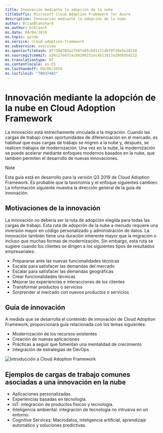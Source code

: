 ```yaml
---
title: Innovación mediante la adopción de la nube
titleSuffix: Microsoft Cloud Adoption Framework for Azure
description: Innovación mediante la adopción de la nube
author: BrianBlanchard
ms.author: brblanch
ms.date: 04/04/2019
ms.topic: guide
ms.service: cloud-adoption-framework
ms.subservice: overview
ms.openlocfilehash: 0f720d78da2750fa05cbd117cdbf9f29e5e18558
ms.sourcegitcommit: a26c27ed72ac89198231ec4b11917a20d03bd222
ms.translationtype: HT
ms.contentlocale: es-ES
ms.lasthandoff: 09/06/2019
ms.locfileid: "70837482"
---
```

# <a name="innovation-through-cloud-adoption-in-the-cloud-adoption-framework"></a>Innovación mediante la adopción de la nube en Cloud Adoption Framework

La innovación está estrechamente vinculada a la migración. Cuando las cargas de trabajo crean oportunidades de diferenciación en el mercado, es habitual que esas cargas de trabajo se migren a la nube y, después, se realicen trabajos de modernización. Una vez en la nube, la modernización se puede acelerar mediante enfoques modernos basados en la nube, que también permiten el desarrollo de nuevas innovaciones.

> [!NOTE]
> Esta guía está en desarrollo para la versión Q3 2019 de Cloud Adoption Framework. Es probable que la taxonomía y el enfoque siguientes cambien. La información siguiente muestra la dirección general de la guía de innovación.

## <a name="motivations-behind-innovation"></a>Motivaciones de la innovación

La innovación no debería ser la ruta de adopción elegida para todas las cargas de trabajo. Esta ruta de adopción de la nube a menudo requiere una inversión mayor en código personalizado y administración de datos. La innovación también tiene una duración inherente mayor que la migración o incluso que muchas formas de modernización. Sin embargo, esta ruta se sugiere cuando los clientes se dirigen a los siguientes tipos de resultados empresariales:

- Prepararse ante las nuevas funcionalidades técnicas
- Escalar para satisfacer las demandas del mercado
- Escalar para satisfacer las demandas geográficas
- Crear funcionalidades técnicas
- Mejorar las experiencias e interacciones de los clientes
- Transformar productos o servicios
- Sorprender al mercado con nuevos productos o servicios

## <a name="innovation-guidance"></a>Guía de innovación

A medida que se desarrolla el contenido de innovación de Cloud Adoption Framework, proporcionará guía relacionada con los temas siguientes:

- Modernización de los recursos existentes
- Creación de nuevas aplicaciones
- Prácticas a seguir que fomentan una mentalidad de crecimiento
- Integración de estrategias de DevOps

![Introducción a Cloud Adoption Framework](../_images/cloud-adoption-framework-overview.png)

## <a name="common-workload-examples-associated-with-a-cloud-innovation"></a>Ejemplos de cargas de trabajo comunes asociadas a una innovación en la nube

- Aplicaciones personalizadas.
- Experiencias basadas en tecnología.
- IoT: integración de productos físicos y tecnología.
- Inteligencia ambiental: integración de tecnología no intrusiva en un entorno.
- Cognitive Services: Macrodatos, inteligencia artificial, aprendizaje automático y soluciones predictivas.
